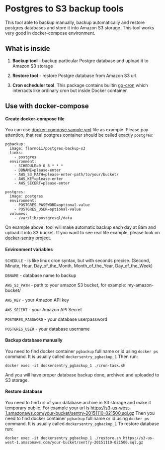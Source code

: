 # Postgres to S3 backup tools

This tool able to backup manually, backup automatically and restore postgres databases and store it into Amazon S3 storage. This tool works very good in docker-compose environment.

## What is inside

1. **Backup tool** - backup particular Postgre database and upload it to Amazon S3 storage

1. **Restore tool** - restore Postgre database from Amazon S3 url.

1. **Cron scheduler tool**. This package contains builtin [go-cron](https://github.com/odise/go-cron/) which interracts like ordinary cron but inside Docker container.

## Use with docker-compose

#### Create docker-compose file
You can use [docker-compose.sample.yml](https://github.com/ffedoroff/docker-postgres-s3-backup/blob/master/docker-compose.sample.yml) file as example. Please pay attention, that real postgres container should be called exactly `postgres`:
```
pgbackup:
  image: flarno11/postgres-backup-s3
  links:
    - postgres
  environment:
    - SCHEDULE=0 0 8 * * *
    - DBNAME=please-enter
    - AWS_S3_PATH=please-enter-path/to/your/bucket/
    - AWS_KEY=please-enter
    - AWS_SECERT=please-enter

postgres:
  image: postgres
  environment:
    - POSTGRES_PASSWORD=optional-value
    - POSTGRES_USER=optional-value
  volumes:
    - /var/lib/postgresql/data
```
On example above, tool will make automatic backup each day at 8am and upload it into S3 bucket. If you want to see real life example, please look on [docker-sentry](https://github.com/ffedoroff/docker-sentry) project.

#### Environment variables

`SCHEDULE` - is like linux cron syntax, but with seconds precise. (Second, Minute, Hour, Day_of_the_Month, Month_of_the_Year, Day_of_the_Week)

`DBNAME` - database name to backup

`AWS_S3_PATH` - path to your amazon S3 bucket, for example: my-amazon-bucket/

`AWS_KEY` - your Amazon API key

`AWS_SECERT` - your Amazon API Secret

`POSTGRES_PASSWORD` - your database userpassword

`POSTGRES_USER` - your database username

#### Backup database manually
You need to find docker container `pgbackup` full name or id using `docker ps` command.
It is usually called `dockersentry_pgbackup_1` Then run: 
```
docker exec -it dockersentry_pgbackup_1 ./cron-task.sh
```
And you will have proper database backup done, archived and uploaded to S3 storage.

#### Restore database
You need to find url of your database archive in S3 storage and make it temporary public.
For example your url is https://s3-us-west-1.amazonaws.com/your-bucket/sentry-20151110-021500.sql.gz
Then you need to find docker container `pgbackup` full name or id using `docker ps` command.
It is usually called `dockersentry_pgbackup_1` To restore database run: 
```
docker exec -it dockersentry_pgbackup_1 ./restore.sh https://s3-us-west-1.amazonaws.com/your-bucket/sentry-20151110-021500.sql.gz
```
